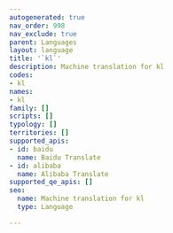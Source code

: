 ```yaml
---
autogenerated: true
nav_order: 998
nav_exclude: true
parent: Languages
layout: language
title: '`kl`'
description: Machine translation for kl
codes:
- kl
names:
- kl
family: []
scripts: []
typology: []
territories: []
supported_apis:
- id: baidu
  name: Baidu Translate
- id: alibaba
  name: Alibaba Translate
supported_qe_apis: []
seo:
  name: Machine translation for kl
  type: Language

---
```


